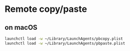 # Remote copy/paste

## on macOS

```bash
launchctl load -w ~/Library/LaunchAgents/pbcopy.plist
launchctl load -w ~/Library/LaunchAgents/pbpaste.plist
```
